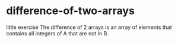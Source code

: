 # difference-of-two-arrays
little exercise
The difference of 2 arrays is an array of elements that contains
all integers of A that are not in B.
